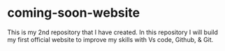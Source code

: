 # coming-soon-website
This is my 2nd repository that I have created. In this repository I will build my first official website to improve my skills with Vs code, Github, &amp; Git.
